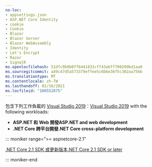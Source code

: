 ```yaml
---
no-loc:
- appsettings.json
- ASP.NET Core Identity
- cookie
- Cookie
- Blazor
- Blazor Server
- Blazor WebAssembly
- Identity
- Let's Encrypt
- Razor
- SignalR
ms.openlocfilehash: 51dfc9b9b0ff6441831cff43abff700209bd1aa0
ms.sourcegitcommit: a49c47d5a573379effee5c6b6e36f5c302aa756b
ms.translationtype: MT
ms.contentlocale: zh-TW
ms.lasthandoff: 02/16/2021
ms.locfileid: "100552875"
---
```

<span data-ttu-id="f38c1-101">包含下列工作負載的 [Visual Studio 2019](https://visualstudio.microsoft.com/downloads/?utm_medium=microsoft&utm_source=docs.microsoft.com&utm_campaign=inline+link&utm_content=download+vs2019)：</span><span class="sxs-lookup"><span data-stu-id="f38c1-101">[Visual Studio 2019](https://visualstudio.microsoft.com/downloads/?utm_medium=microsoft&utm_source=docs.microsoft.com&utm_campaign=inline+link&utm_content=download+vs2019) with the following workloads:</span></span>

* <span data-ttu-id="f38c1-102">**ASP.NET 和 Web 開發**</span><span class="sxs-lookup"><span data-stu-id="f38c1-102">**ASP.NET and web development**</span></span>
* <span data-ttu-id="f38c1-103">**.NET Core 跨平台開發**</span><span class="sxs-lookup"><span data-stu-id="f38c1-103">**.NET Core cross-platform development**</span></span>

::: moniker range=">= aspnetcore-2.1"

[<span data-ttu-id="f38c1-104">.NET Core 2.1 SDK 或更新版本</span><span class="sxs-lookup"><span data-stu-id="f38c1-104">.NET Core 2.1 SDK or later</span></span>](https://dotnet.microsoft.com/download)

::: moniker-end
